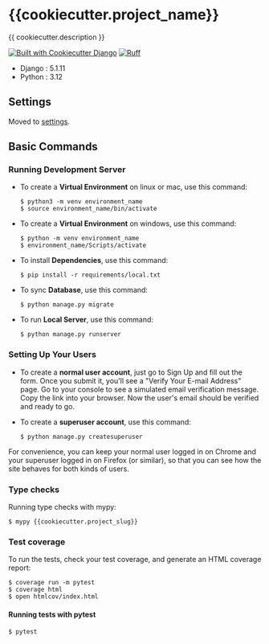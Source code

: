 # {{cookiecutter.project_name}}

{{ cookiecutter.description }}

[![Built with Cookiecutter Django](https://img.shields.io/badge/built%20with-Cookiecutter%20Django-ff69b4.svg?logo=cookiecutter)](https://github.com/cookiecutter/cookiecutter-django/)
[![Ruff](https://img.shields.io/endpoint?url=https://raw.githubusercontent.com/astral-sh/ruff/main/assets/badge/v2.json)](https://github.com/astral-sh/ruff)

- Django : 5.1.11
- Python : 3.12

## Settings

Moved to [settings](https://cookiecutter-django.readthedocs.io/en/latest/1-getting-started/settings.html).

## Basic Commands

### Running Development Server

- To create a **Virtual Environment** on linux or mac, use this command:

      $ python3 -m venv environment_name
      $ source environment_name/bin/activate
- To create a **Virtual Environment** on windows, use this command:

      $ python -m venv environment_name
      $ environment_name/Scripts/activate

- To install **Dependencies**, use this command:

      $ pip install -r requirements/local.txt
- To sync **Database**, use this command:

      $ python manage.py migrate
- To run **Local Server**, use this command:

      $ python manage.py runserver

### Setting Up Your Users

- To create a **normal user account**, just go to Sign Up and fill out the form. Once you submit it, you'll see a "Verify Your E-mail Address" page. Go to your console to see a simulated email verification message. Copy the link into your browser. Now the user's email should be verified and ready to go.

- To create a **superuser account**, use this command:

      $ python manage.py createsuperuser

For convenience, you can keep your normal user logged in on Chrome and your superuser logged in on Firefox (or similar), so that you can see how the site behaves for both kinds of users.

### Type checks

Running type checks with mypy:

    $ mypy {{cookiecutter.project_slug}}

### Test coverage

To run the tests, check your test coverage, and generate an HTML coverage report:

    $ coverage run -m pytest
    $ coverage html
    $ open htmlcov/index.html

#### Running tests with pytest

    $ pytest
